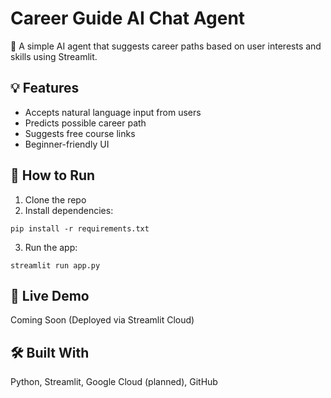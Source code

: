 # Career Guide AI Chat Agent

🎯 A simple AI agent that suggests career paths based on user interests and skills using Streamlit.

## 💡 Features
- Accepts natural language input from users
- Predicts possible career path
- Suggests free course links
- Beginner-friendly UI

## 🚀 How to Run

1. Clone the repo  
2. Install dependencies:

```
pip install -r requirements.txt

```

3. Run the app:

```
streamlit run app.py

```

## 🔗 Live Demo
Coming Soon (Deployed via Streamlit Cloud)

## 🛠️ Built With
Python, Streamlit, Google Cloud (planned), GitHub

